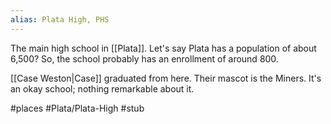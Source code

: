 ```yaml
---
alias: Plata High, PHS
---
```

The main high school in [[Plata]]. Let's say Plata has a population of about 6,500? So, the school probably has an enrollment of around 800.

[[Case Weston|Case]] graduated from here. Their mascot is the Miners. It's an okay school; nothing remarkable about it.

#places #Plata/Plata-High #stub 